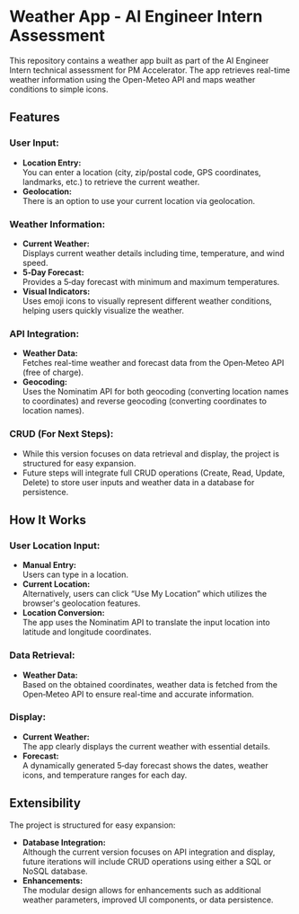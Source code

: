 # Weather App - AI Engineer Intern Assessment

This repository contains a weather app built as part of the AI Engineer Intern technical assessment for PM Accelerator. The app retrieves real-time weather information using the Open-Meteo API and maps weather conditions to simple icons.

## Features

### User Input:
- **Location Entry:**  
  You can enter a location (city, zip/postal code, GPS coordinates, landmarks, etc.) to retrieve the current weather.
- **Geolocation:**  
  There is an option to use your current location via geolocation.

### Weather Information:
- **Current Weather:**  
  Displays current weather details including time, temperature, and wind speed.
- **5‑Day Forecast:**  
  Provides a 5‑day forecast with minimum and maximum temperatures.
- **Visual Indicators:**  
  Uses emoji icons to visually represent different weather conditions, helping users quickly visualize the weather.

### API Integration:
- **Weather Data:**  
  Fetches real-time weather and forecast data from the Open‑Meteo API (free of charge).
- **Geocoding:**  
  Uses the Nominatim API for both geocoding (converting location names to coordinates) and reverse geocoding (converting coordinates to location names).

### CRUD (For Next Steps):
- While this version focuses on data retrieval and display, the project is structured for easy expansion.
- Future steps will integrate full CRUD operations (Create, Read, Update, Delete) to store user inputs and weather data in a database for persistence.

## How It Works

### User Location Input:
- **Manual Entry:**  
  Users can type in a location.
- **Current Location:**  
  Alternatively, users can click “Use My Location” which utilizes the browser's geolocation features.
- **Location Conversion:**  
  The app uses the Nominatim API to translate the input location into latitude and longitude coordinates.

### Data Retrieval:
- **Weather Data:**  
  Based on the obtained coordinates, weather data is fetched from the Open‑Meteo API to ensure real-time and accurate information.

### Display:
- **Current Weather:**  
  The app clearly displays the current weather with essential details.
- **Forecast:**  
  A dynamically generated 5‑day forecast shows the dates, weather icons, and temperature ranges for each day.

## Extensibility
The project is structured for easy expansion:
- **Database Integration:**  
  Although the current version focuses on API integration and display, future iterations will include CRUD operations using either a SQL or NoSQL database.
- **Enhancements:**  
  The modular design allows for enhancements such as additional weather parameters, improved UI components, or data persistence.

